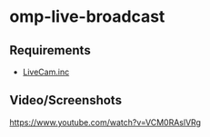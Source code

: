 # omp-live-broadcast

## Requirements
- [LiveCam.inc](https://github.com/AmyrAhmady/LiveCam)

## Video/Screenshots
https://www.youtube.com/watch?v=VCM0RAslVRg
